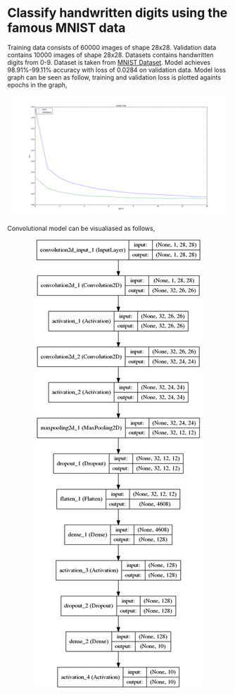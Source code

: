 # Classify handwritten digits using the famous MNIST data

Training data consists of 60000 images of shape 28x28. Validation data contains 10000 images of shape 28x28. Datasets contains handwritten digits from 0-9. Dataset is taken from [MNIST Dataset](http://yann.lecun.com/exdb/mnist/index.html). Model achieves 98.91%-99.11% accuracy with loss of 0.0284 on validation data. Model loss graph can be seen as follow, training and validation loss is plotted againts epochs in the graph,
<p align="center">
<img src="model_loss.png" alt="Training/Validation loss vs epochs"/>
</p>


Convolutional model can be visualiased as follows,
<p align="center">
  <img src="model.png" alt="Model Visualization"/>
</p>
